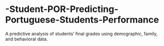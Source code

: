 # -Student-POR-Predicting-Portuguese-Students-Performance
A predictive analysis of students’ final grades using demographic, family, and behavioral data.
